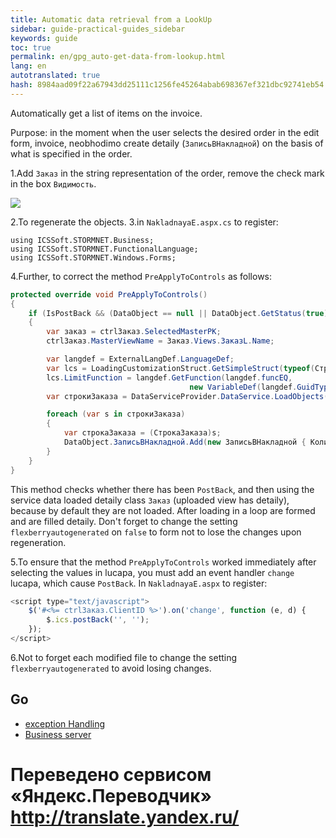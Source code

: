 ```yaml
---
title: Automatic data retrieval from a LookUp
sidebar: guide-practical-guides_sidebar
keywords: guide
toc: true
permalink: en/gpg_auto-get-data-from-lookup.html
lang: en 
autotranslated: true 
hash: 8984aad09f22a67943dd25111c1256fe45264abab698367ef321dbc92741eb54
---
```


Automatically get a list of items on the invoice.

Purpose: in the moment when the user selects the desired order in the edit form, invoice, neobhodimo create detaily (`ЗаписьВНакладной`) on the basis of what is specified in the order.

1.Add `Заказ` in the string representation of the order, remove the check mark in the box `Видимость`.

![](/images/pages/guides/flexberry-aspnet/stroka-order-view.png)

2.To regenerate the objects.
3.in `NakladnayaE.aspx.cs` to register:

```
using ICSSoft.STORMNET.Business;
using ICSSoft.STORMNET.FunctionalLanguage;
using ICSSoft.STORMNET.Windows.Forms;
```

4.Further, to correct the method `PreApplyToControls` as follows:

```csharp
protected override void PreApplyToControls()
{
	if (IsPostBack && (DataObject == null || DataObject.GetStatus(true) == ObjectStatus.Created))
	{
		var заказ = ctrlЗаказ.SelectedMasterPK;
		ctrlЗаказ.MasterViewName = Заказ.Views.ЗаказL.Name;

		var langdef = ExternalLangDef.LanguageDef;
		var lcs = LoadingCustomizationStruct.GetSimpleStruct(typeof(СтрокаЗаказа), СтрокаЗаказа.Views.СтрокаЗаказаE);
		lcs.LimitFunction = langdef.GetFunction(langdef.funcEQ,
										new VariableDef(langdef.GuidType, Information.ExtractPropertyPath<СтрокаЗаказа>(x => x.Заказ)), заказ);
		var строкиЗаказа = DataServiceProvider.DataService.LoadObjects(lcs);

		foreach (var s in строкиЗаказа)
		{
			var строкаЗаказа = (СтрокаЗаказа)s;
			DataObject.ЗаписьВНакладной.Add(new ЗаписьВНакладной { Количество = строкаЗаказа.Количество, Товар = строкаЗаказа.Товар });
		}
	}
}
```

This method checks whether there has been `PostBack`, and then using the service data loaded detaily class `Заказ` (uploaded view has detaily), because by default they are not loaded. 
After loading in a loop are formed and are filled detaily.
Don't forget to change the setting `flexberryautogenerated` on `false` to form not to lose the changes upon regeneration.

5.To ensure that the method `PreApplyToControls` worked immediately after selecting the values in lucapa, you must add an event handler `change` lucapa, which cause `PostBack`.
In `NakladnayaE.aspx` to register:

```js
<script type="text/javascript">
	$('#<%= ctrlЗаказ.ClientID %>').on('change', function (e, d) {
		$.ics.postBack('', '');
	});
</script>
```

6.Not to forget each modified file to change the setting `flexberryautogenerated` to avoid losing changes.

## Go

* <i class="fa fa-arrow-left" aria-hidden="true"></i> [exception Handling](gpg_set-exception.html)
* [Business server](gpg_business-server.html) <i class="fa fa-arrow-right" aria-hidden="true"></i> 



 # Переведено сервисом «Яндекс.Переводчик» http://translate.yandex.ru/